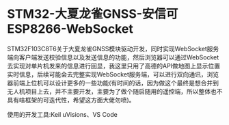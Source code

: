# STM32-大夏龙雀GNSS-安信可ESP8266-WebSocket

STM32F103C8T6关于大夏龙雀GNSS模块驱动开发，同时实现WebSocket服务端向客户端发送校验信息以及发送信息的功能，然后浏览器可以通过WebSocket去实现对单片机发来的信息进行回显，我这里只用了高德的API做地图上显示位置实时信息，后续可能会去完整实现WebSocket服务端，可以进行双向通讯，浏览器前端上位机可以设计更多的一些功能(有时间的话，因为做这个最终是想合并到无人机项目上去，并不主要开发，主要为了做个随启随用的遥控端，所以整体也不具有啥框架的可迭代性，希望这方面大佬勿喷)。

使用的开发工具:Keil uVisions、VS Code
